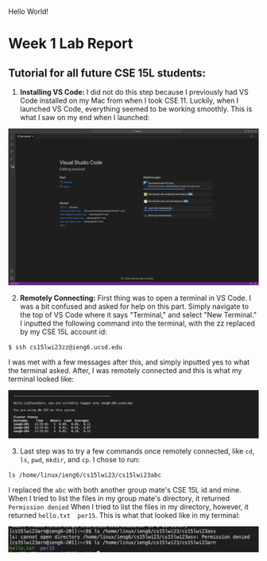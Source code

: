 Hello World!

# Week 1 Lab Report
## Tutorial for all future CSE 15L students:

1. **Installing VS Code:** I did not do this step because I previously had VS Code installed on my Mac from when I took CSE 11. Luckily, when I launched VS Code, everything seemed to be working smoothly. This is what I saw on my end when I launched:

![Image](https://github.com/igerth/cse15l-lab-reports/blob/main/Screenshot%202023-01-12%20at%2012.20.56%20PM.png?raw=true)

2.  **Remotely Connecting:** First thing was to open a terminal in VS Code. I was a bit confused and asked for help on this part. Simply navigate to the top of VS Code where it says "Terminal," and select "New Terminal." I inputted the following command into the terminal, with the zz replaced by my CSE 15L account id:
```
$ ssh cs15lwi23zz@ieng6.ucsd.edu
```
I was met with a few messages after this, and simply inputted yes to what the terminal asked. After, I was remotely connected and this is what my terminal looked like:

![Image](https://github.com/igerth/cse15l-lab-reports/blob/main/Screenshot%202023-01-12%20at%2012.31.19%20PM.png?raw=true)

3.  Last step was to try a few commands once remotely connected, like `cd`, `ls`, `pwd`, `mkdir`, and `cp`. I chose to run:

```
ls /home/linux/ieng6/cs15lwi23/cs15lwi23abc
```
I replaced the `abc` with both another group mate's CSE 15L id and mine. When I tried to list the files in my group mate's directory, it returned `Permission denied` When I tried to list the files in my directory, however, it returned `hello.txt  per15`. This is what that looked like in my terminal:

![Image](https://github.com/igerth/cse15l-lab-reports/blob/main/Screenshot%202023-01-12%20at%2012.40.11%20PM.png?raw=true)
